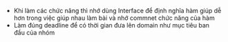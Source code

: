 - Khi làm các chức năng thì nhớ dùng Interface để định nghĩa hàm giúp dễ hơn trong việc giúp nhau làm bài và nhớ commnet chức năng của hàm
- Làm đúng deadline để có thời gian đưa lên domain như mục tiêu ban đầu của nhóm
